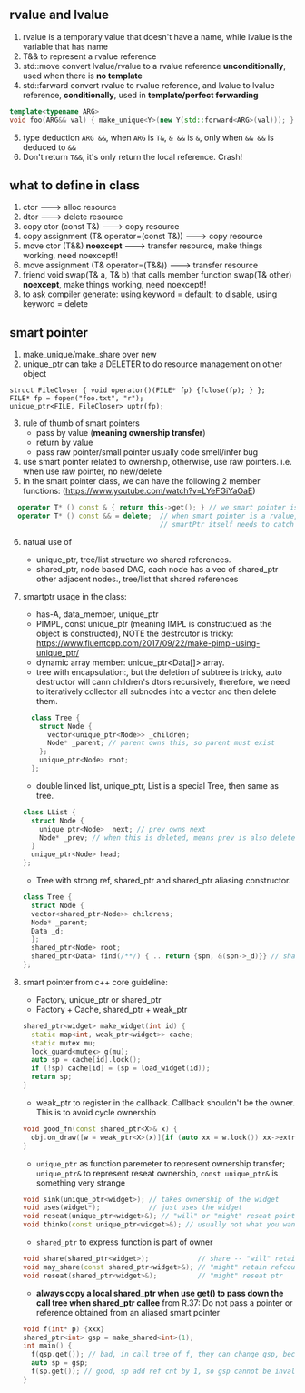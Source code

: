 ## rvalue and lvalue
1. rvalue is a temporary value that doesn't have a name, while lvalue is the variable that has name
2. T&& to represent a rvalue reference
3. std::move convert lvalue/rvalue to a rvalue reference **unconditionally**, used when there is **no template**
4. std::farward convert rvalue to rvalue reference, and lvalue to lvalue reference, 
   **conditionally**, used in **template/perfect forwarding**

```c++
template<typename ARG>
void foo(ARG&& val) { make_unique<Y>(new Y(std::forward<ARG>(val))); }
```

5. type deduction `ARG &&`, when `ARG` is `T&`, `& &&` is `&`, only when `&& &&` is deduced to `&&`
6. Don't return `T&&`, it's only return the local reference. Crash! 

## what to define in class
1. ctor   ---> alloc resource
2. dtor   ---> delete resource
3. copy ctor (const T&)  ---> copy resource
4. copy assignment (T& operator=(const T&)) ---> copy resource 
5. move ctor (T&&) **noexcept**  ---> transfer resource, make things working, need noexcept!!
6. move assignment (T& operator=(T&&)) ---> transfer resource
7. friend void swap(T& a, T& b) that calls member function swap(T& other) **noexcept**, make things working, need noexcept!!
8. to ask compiler generate: using keyword = default; to disable, using keyword = delete

## smart pointer
1. make_unique/make_share over new
2. unique_ptr can take a DELETER to do resource management on other object
```
struct FileCloser { void operator()(FILE* fp) {fclose(fp); } };
FILE* fp = fopen("foo.txt", "r");
unique_ptr<FILE, FileCloser> uptr(fp);
```
3. rule of thumb of smart pointers
    + pass by value (**meaning ownership transfer**)
    + return by value
    + pass raw pointer/small pointer usually code smell/infer bug
4. use smart pointer related to ownership, otherwise, use raw pointers. i.e. when use raw pointer, no new/delete
5. In the smart pointer class, we can have the following 2 member functions:
    (https://www.youtube.com/watch?v=LYeFGiYaOaE)
```c++
  operator T* () const & { return this->get(); } // we smart pointer is a lvalue, get the raw pointer whenever needs
  operator T* () const && = delete;  // when smart pointer is a rvalue, we shouldn't convert to raw pointer, 
                                     // smartPtr itself needs to catch it
```
6. natual use of
    + unique_ptr, tree/list structure wo shared references. 
    + shared_ptr, node based DAG, each node has a vec of shared_ptr other adjacent nodes., tree/list that shared references
7. smartptr usage in the class:
    + has-A, data_member, unique_ptr
    + PIMPL, const unique_ptr (meaning IMPL is constructued as the object is constructed), NOTE the destrcutor is tricky: https://www.fluentcpp.com/2017/09/22/make-pimpl-using-unique_ptr/
    + dynamic array member: unique_ptr<Data[]> array.
    + tree with encapsulation:, but the deletion of subtree is tricky, auto destructor will cann children's dtors recursively, therefore, we need to iteratively collector all subnodes into a vector and then delete them.
    ```c++
      class Tree {
        struct Node {
          vector<unique_ptr<Node>> _children;
          Node* _parent; // parent owns this, so parent must exist
        };
        unique_ptr<Node> root;
      };
    ```
    
    + double linked list, unique_ptr, List is a special Tree, then same as tree.
    ```c++
    class LList {
      struct Node {
        unique_ptr<Node> _next; // prev owns next
        Node* _prev; // when this is deleted, means prev is also deleted, therefore, prev is always valid
      }
      unique_ptr<Node> head;
    };
    ```
    + Tree with strong ref, shared_ptr and shared_ptr aliasing constructor.
    ```c++
    class Tree {
      struct Node {
      vector<shared_ptr<Node>> childrens;
      Node* _parent;
      Data _d;
      };
      shared_ptr<Node> root;
      shared_ptr<Data> find(/**/) { .. return {spn, &(spn->_d)}} // shared_ptr aliasing constructor
    };
    ```
    
 7. smart pointer from c++ core guideline:
    + Factory, unique_ptr or shared_ptr
    + Factory + Cache, shared_ptr + weak_ptr
    ```c++
    shared_ptr<widget> make_widget(int id) {
      static map<int, weak_ptr<widget>> cache;
      static mutex mu;
      lock_guard<mutex> g(mu);
      auto sp = cache[id].lock();
      if (!sp) cache[id] = (sp = load_widget(id));
      return sp;
    }
    ```
    + weak_ptr to register in the callback. Callback shouldn't be the owner. This is to avoid cycle ownership
    ```c++
    void good_fn(const shared_ptr<X>& x) {
      obj.on_draw([w = weak_ptr<X>(x)]{if (auto xx = w.lock()) xx->extra_work(); })
    }
    ```
    + `unique_ptr` as function paremeter to represent ownership transfer; `unique_ptr&` to represent reseat ownership, `const unique_ptr&` is something very strange
    ```c++
    void sink(unique_ptr<widget>); // takes ownership of the widget
    void uses(widget*);            // just uses the widget
    void reseat(unique_ptr<widget>&); // "will" or "might" reseat pointer
    void thinko(const unique_ptr<widget>&); // usually not what you want
    ```
    + `shared_ptr` to express function is part of owner
    ```c++
    void share(shared_ptr<widget>);            // share -- "will" retain refcount
    void may_share(const shared_ptr<widget>&); // "might" retain refcount
    void reseat(shared_ptr<widget>&);          // "might" reseat ptr
    ```
    + **always copy a local shared_ptr when use get() to pass down the call tree when shared_ptr  callee**
      from R.37: Do not pass a pointer or reference obtained from an aliased smart pointer
    ```c++
    void f(int* p) {xxx}
    shared_ptr<int> gsp = make_shared<int>(1);
    int main() {
      f(gsp.get()); // bad, in call tree of f, they can change gsp, because they can change gsp, and gsp.get()'s pointer is invalid
      auto sp = gsp;
      f(sp.get()); // good, sp add ref cnt by 1, so gsp cannot be invalidated. i.e. f cannot change sp.
    }
    
